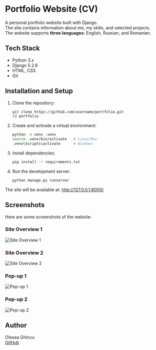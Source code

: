 # Portfolio Website (CV)

A personal portfolio website built with Django.  
The site contains information about me, my skills, and selected projects.
The website supports **three languages**: English, Russian, and Romanian.

## Tech Stack
- Python 3.x  
- Django 5.2.6  
- HTML, CSS  
- Git

## Installation and Setup

1. Clone the repository:
   ```bash
   git clone https://github.com/username/portfolio.git
   cd portfolio
2. Create and activate a virtual environment:
    ```bash
    python -m venv .venv
    source .venv/bin/activate   # Linux/Mac
    .venv\Scripts\activate      # Windows
3. Install dependencies:
    ```bash
    pip install -r requirements.txt
4. Run the development server:
    ```bash
    python manage.py runserver
The site will be available at:
http://127.0.0.1:8000/

## Screenshots
Here are some screenshots of the website:
### Site Overview 1
![Site Overview 1](static/images/screenshots/site_overview_1.png)

### Site Overview 2
![Site Overview 2](static/images/screenshots/site_overview_2.png)

### Pop-up 1
![Pop-up 1](static/images/screenshots/popup_1.png)

### Pop-up 2
![Pop-up 2](static/images/screenshots/popup_2.png)

## Author
Olesea Ghincu  
[GitHub](https://github.com/Olesea05)
